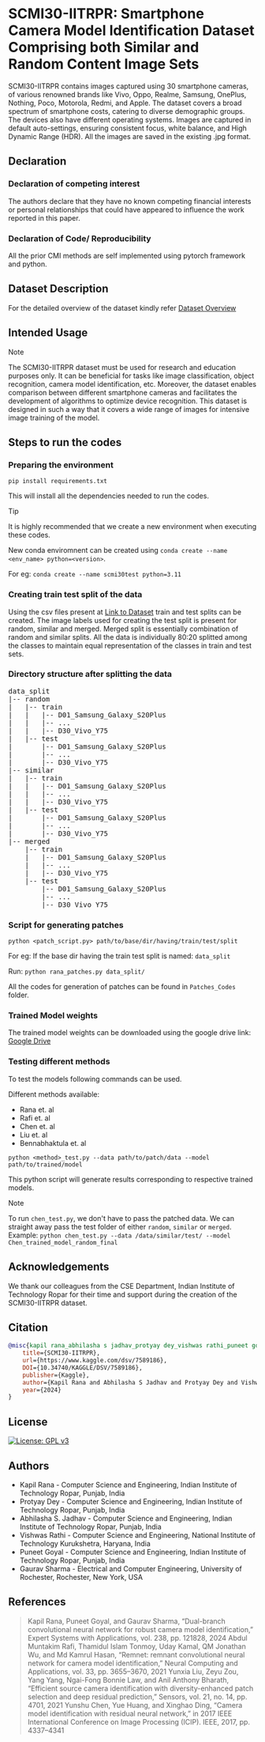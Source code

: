 # SCMI30-IITRPR: Smartphone Camera Model Identification Dataset Comprising both Similar and Random Content Image Sets

  SCMI30-IITRPR contains images captured using 30 smartphone cameras, of various renowned brands like Vivo, Oppo, Realme, Samsung, OnePlus, Nothing, Poco, Motorola, Redmi, and Apple. The dataset covers a broad spectrum of smartphone costs, catering to diverse demographic groups. The devices also have different operating systems. Images are captured in default auto-settings, ensuring consistent focus, white balance, and High Dynamic Range (HDR). All the images are saved in the existing .jpg format.

## Declaration

### Declaration of competing interest
The authors declare that they have no known competing financial interests or personal relationships that could have appeared to influence the work reported in this paper. 

### Declaration of Code/ Reproducibility
All the prior CMI methods are self implemented using pytorch framework and python.

## Dataset Description

For the detailed overview of the dataset kindly refer [Dataset Overview](https://www.kaggle.com/dsv/7589186)

## Intended Usage
> [!Note]
> The SCMI30-IITRPR dataset must be used for research and education purposes only. It can be beneficial for tasks like image classification, object recognition, camera model identification, etc. Moreover, the dataset enables comparison between different smartphone cameras and facilitates the development of algorithms to optimize device recognition. This dataset is designed in such a way that it covers a wide range of images for intensive image training of the model. 

## Steps to run the codes

### Preparing the environment

`pip install requirements.txt`

This will install all the dependencies needed to run the codes. 

> [!Tip]
> It is highly recommended that we create a new environment when executing these codes.

New conda enviromnent can be created using `conda create --name <env_name> python=<version>`. 

For eg: `conda create --name scmi30test python=3.11`

### Creating train test split of the data

Using the csv files present at [Link to Dataset](https://www.kaggle.com/dsv/7589186) train and test splits can be created. The image labels used for creating the test split is present for random, similar and merged. Merged split is essentially combination of random and similar splits. All the data is individually 80:20 splitted among the classes to maintain equal representation of the classes in train and test sets.

### Directory structure after splitting the data

<pre>
data_split
|-- random
|   |-- train
|   |   |-- D01_Samsung_Galaxy_S20Plus
|   |   |-- ...
|   |   |-- D30_Vivo_Y75
|   |-- test
|       |-- D01_Samsung_Galaxy_S20Plus
|       |-- ...
|       |-- D30_Vivo_Y75
|-- similar
|   |-- train
|   |   |-- D01_Samsung_Galaxy_S20Plus
|   |   |-- ...
|   |   |-- D30_Vivo_Y75
|   |-- test
|       |-- D01_Samsung_Galaxy_S20Plus
|       |-- ...
|       |-- D30_Vivo_Y75
|-- merged
    |-- train
    |   |-- D01_Samsung_Galaxy_S20Plus
    |   |-- ...
    |   |-- D30_Vivo_Y75
    |-- test
        |-- D01_Samsung_Galaxy_S20Plus
        |-- ...
        |-- D30_Vivo_Y75
</pre>

### Script for generating patches

`python <patch_script.py> path/to/base/dir/having/train/test/split`

For eg: If the base dir having the train test split is named: `data_split`

Run: `python rana_patches.py data_split/`

All the codes for generation of patches can be found in `Patches_Codes` folder.

### Trained Model weights

The trained model weights can be downloaded using the google drive link: [Google Drive](https://drive.google.com/drive/folders/1Fp242mDkF5BjmKLC-8W19M3sUwIwCQvz?usp=sharing)

### Testing different methods

To test the models following commands can be used.

Different methods available:
* Rana et. al
* Rafi et. al
* Chen et. al
* Liu et. al
* Bennabhaktula et. al

`python <method>_test.py --data path/to/patch/data --model path/to/trained/model`

This python script will generate results corresponding to respective trained models.

>[!Note]
>To run `chen_test.py`, we don't have to pass the patched data. We can straight away pass the test folder of either `random`, `similar` or `merged`. <br>
>Example: `python chen_test.py --data /data/similar/test/ --model Chen_trained_model_random_final`

## Acknowledgements
We thank our colleagues from the CSE Department, Indian Institute of Technology Ropar for their time and support during the creation of the SCMI30-IITRPR dataset.

## Citation

```bibtex
@misc{kapil rana_abhilasha s jadhav_protyay dey_vishwas rathi_puneet goyal_gaurav sharma_2024,
  	title={SCMI30-IITRPR},
  	url={https://www.kaggle.com/dsv/7589186},
  	DOI={10.34740/KAGGLE/DSV/7589186},
  	publisher={Kaggle},
  	author={Kapil Rana and Abhilasha S Jadhav and Protyay Dey and Vishwas Rathi and Puneet Goyal and Gaurav Sharma},
  	year={2024}
}
```

## License
[![License: GPL v3](https://img.shields.io/badge/License-GPLv3-blue.svg)](https://github.com/IPSA-Lab/scmi30-iitrpr/blob/main/LICENSE)

## Authors

* Kapil Rana - Computer Science and Engineering, Indian Institute of Technology Ropar, Punjab, India
* Protyay Dey - Computer Science and Engineering, Indian Institute of Technology Ropar, Punjab, India
* Abhilasha S. Jadhav - Computer Science and Engineering, Indian Institute of Technology Ropar, Punjab, India
* Vishwas Rathi - Computer Science and Engineering, National Institute of Technology Kurukshetra, Haryana, India
* Puneet Goyal - Computer Science and Engineering, Indian Institute of Technology Ropar, Punjab, India
* Gaurav Sharma - Electrical and Computer Engineering, University of Rochester, Rochester, New York, USA

## References

> Kapil Rana, Puneet Goyal, and Gaurav Sharma, “Dual-branch convolutional neural network for robust camera model identification,” Expert Systems with Applications, vol. 238, pp. 121828, 2024
> Abdul Muntakim Rafi, Thamidul Islam Tonmoy, Uday Kamal, QM Jonathan Wu, and Md Kamrul Hasan, “Remnet: remnant convolutional neural network for camera model identification,” Neural Computing and Applications, vol. 33, pp. 3655–3670, 2021
> Yunxia Liu, Zeyu Zou, Yang Yang, Ngai-Fong Bonnie Law, and Anil Anthony Bharath, “Efficient source camera identification with diversity-enhanced patch selection and deep residual prediction,” Sensors, vol. 21, no. 14, pp. 4701, 2021
> Yunshu Chen, Yue Huang, and Xinghao Ding, “Camera model identification with residual neural network,” in 2017 IEEE International Conference on Image Processing (ICIP). IEEE, 2017, pp. 4337–4341



